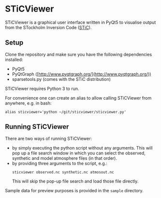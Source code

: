 # STiCViewer
STiCViewer is a graphical user interface written in PyQt5 to visualise output
from the STockholm Inversion Code
([STiC](https://github.com/jaimedelacruz/stic)). 

## Setup
Clone the repository and make sure you have the following dependencies
installed:
* PyQt5
* PyQtGraph ([http://www.pyqtgraph.org/](http://www.pyqtgraph.org/))
* sparsetools.py (comes with the STiC distribution)

STiCViewer requires Python 3 to run.

For convenience one can create an alias to allow calling STiCViewer from
anywhere, e.g. in bash:
```
alias sticviewer='python ~/git/sticviewer/sticviewer.py'
```

## Running STiCViewer
There are two ways of running STiCViewer:
* by simply executing the python script without any arguments. This will pop up
  a file search window in which you can select the observed, synthetic and model
  atmosphere files (in that order).
* by providing three arguments to the script, e.g.:
  ```
  sticviewer observed.nc synthetic.nc atmosout.nc
  ```
  This will skip the pop-up file search and load those file directly.

Sample data for preview purposes is provided in the `sample` directory.
